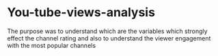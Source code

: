 # You-tube-views-analysis
The purpose was to understand which are the variables which strongly effect the channel rating and also to understand the viewer engagement with the most popular channels
